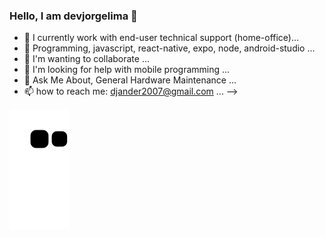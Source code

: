 ### Hello, I am devjorgelima 👋

- 🔭 I currently work with end-user technical support (home-office)...
- 🌱 Programming, javascript, react-native, expo, node, android-studio ...
- 👯 I'm wanting to collaborate ...
- 🤔 I'm looking for help with mobile programming ...
- 💬 Ask Me About, General Hardware Maintenance ...
- 📫 how to reach me: djander2007@gmail.com ... -->

![snake gif](https://github.com/devjorgelima/devjorgelima/blob/output/github-contribution-grid-snake.svg)
